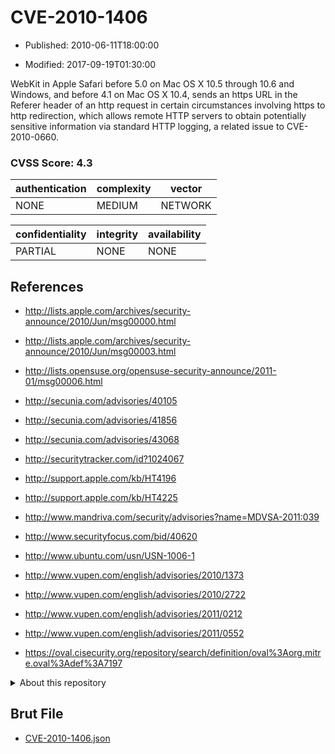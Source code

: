# CVE-2010-1406

- Published: 2010-06-11T18:00:00

- Modified: 2017-09-19T01:30:00

WebKit in Apple Safari before 5.0 on Mac OS X 10.5 through 10.6 and Windows, and before 4.1 on Mac OS X 10.4, sends an https URL in the Referer header of an http request in certain circumstances involving https to http redirection, which allows remote HTTP servers to obtain potentially sensitive information via standard HTTP logging, a related issue to CVE-2010-0660.

### CVSS Score: **4.3**

| authentication | complexity | vector |
| --- | --- | --- |
| NONE | MEDIUM | NETWORK |

| confidentiality | integrity | availability |
| --- | --- | --- |
| PARTIAL | NONE | NONE |

## References

* http://lists.apple.com/archives/security-announce/2010/Jun/msg00000.html

* http://lists.apple.com/archives/security-announce/2010/Jun/msg00003.html

* http://lists.opensuse.org/opensuse-security-announce/2011-01/msg00006.html

* http://secunia.com/advisories/40105

* http://secunia.com/advisories/41856

* http://secunia.com/advisories/43068

* http://securitytracker.com/id?1024067

* http://support.apple.com/kb/HT4196

* http://support.apple.com/kb/HT4225

* http://www.mandriva.com/security/advisories?name=MDVSA-2011:039

* http://www.securityfocus.com/bid/40620

* http://www.ubuntu.com/usn/USN-1006-1

* http://www.vupen.com/english/advisories/2010/1373

* http://www.vupen.com/english/advisories/2010/2722

* http://www.vupen.com/english/advisories/2011/0212

* http://www.vupen.com/english/advisories/2011/0552

* https://oval.cisecurity.org/repository/search/definition/oval%3Aorg.mitre.oval%3Adef%3A7197

<details>
<summary>About this repository</summary> 

  This repository is part of the project [Live Hack CVE](https://github.com/Live-Hack-CVE). Main website can be found [www.live-hack.org](https://www.live-hack.org) 
  
  Made by [Sn0wAlice](https://github.com/Sn0wAlice) for the people that care about security and need to have a feed of the latest CVEs. Hope you enjoy it, don't forget to star the repo and follow me on [Twitter](https://twitter.com/Sn0wAlice) and [Github](https://github.com/Sn0wAlice). And that is my [personnal website](https://www.alice-snow.me/)

  - [Home Page](https://github.com/Live-Hack-CVE)
  - [Framework](https://github.com/Live-Hack-CVE/cve-framework)
  - [CVE database](https://github.com/Live-Hack-CVE/full_database)
  - [Changelog](https://github.com/Live-Hack-CVE/Changelog)
</details>

## Brut File

* [CVE-2010-1406.json](https://raw.githubusercontent.com/Live-Hack-CVE/full_database/main/cves/2010/CVE-2010-1406.json)

